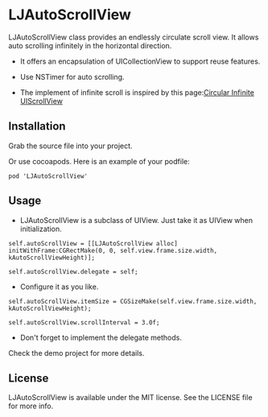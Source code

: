 LJAutoScrollView
=================

LJAutoScrollView class provides an endlessly circulate scroll view. It allows auto scrolling infinitely in the horizontal direction.

- It offers an encapsulation of UICollectionView to support reuse features.

- Use NSTimer for auto scrolling.

- The implement of infinite scroll is inspired by this page:[Circular Infinite UIScrollView]

Installation
----------
Grab the source file into your project.

Or use cocoapods. Here is an example of your podfile:

```
pod 'LJAutoScrollView'
```

Usage
------
- LJAutoScrollView is a subclass of UIView. Just take it as UIView when initialization.
```
self.autoScrollView = [[LJAutoScrollView alloc] initWithFrame:CGRectMake(0, 0, self.view.frame.size.width, kAutoScrollViewHeight)];

self.autoScrollView.delegate = self;
```

- Configure it as you like.

```
self.autoScrollView.itemSize = CGSizeMake(self.view.frame.size.width, kAutoScrollViewHeight);

self.autoScrollView.scrollInterval = 3.0f;
```

- Don't forget to implement the delegate methods.

Check the demo project for more details.

License
-----------
LJAutoScrollView is available under the MIT license. See the LICENSE file for more info.

[Circular Infinite UIScrollView]:http://iosdevelopertips.com/user-interface/creating-circular-and-infinite-uiscrollviews.html
